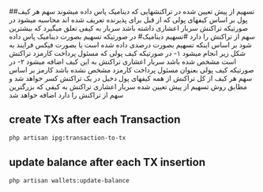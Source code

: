 ##تسهیم از پیش تعیین شده
در تراکنشهایی که دینامیک پاس داده میشوند سهم هر کیف پول بر اساس کیفهای پولی که از قبل برای پذیرنده تعریف شده اند محاسبه میشود
در صورتیکه تراکنش سربار اعشاری داشته باشد سربار به کیفی تعلق میگیرد که بیشترین سهم از تراکنش را دارد
#تسهیم دینامیک#
در صورتیکه تسهیم بصورت دینامیک پاس داده شود بر اساس اینکه تسهیم بصورت درصدی داده شده است یا بصورت فیکس فرایند به شکل زیر انجام میشود
۱- در صورتیکه کیف پولی که مسئول پرداخت کارمزد تراکنش است مشخص شده باشد سربار اعشاری تراکنش به این کیف اضافه میشود
۲- در صورتیکه کیف پولی بعنوان مسئول پرداخت کارمزد مشخص نشده باشد کارمز بر اساس سهم هر کیف از کل تراکنش از 
همه کیفهای پول دخیل در یک تراکنش کسر خواهد شد و مطابق روش تسهیم از پیش تعیین شده سربار اعشاری تراکنش 
به کیفی که بزرگترین سهم از تراکنش را دارد اضافه خواهد شد

## create TXs after each Transaction
```bash
php artisan ipg:transaction-to-tx
```

## update balance after each TX insertion
```bash
php artisan wallets:update-balance
```
